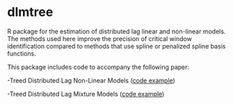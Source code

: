 # dlmtree
R package for the estimation of distributed lag linear and non-linear models. The methods used here improve the precision of critical window identification compared to methods that use spline or penalized spline basis functions. 

This package includes code to accompany the following paper:

-Treed Distributed Lag Non-Linear Models ([code example](https://danielmork.github.io/dlmtree/TDLNM_Example.html))

-Treed Distributed Lag Mixture Models ([code example](https://danielmork.github.io/dlmtree/TDLMM_Example.html))
